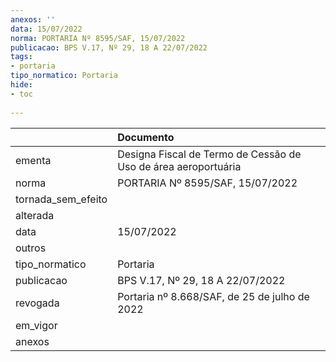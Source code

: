 ```yaml
---
anexos: ''
data: 15/07/2022
norma: PORTARIA Nº 8595/SAF, 15/07/2022
publicacao: BPS V.17, Nº 29, 18 A 22/07/2022
tags:
- portaria
tipo_normatico: Portaria
hide: 
- toc 
 
---
```


|                    | Documento                                                      |
|:-------------------|:---------------------------------------------------------------|
| ementa             | Designa Fiscal de Termo de Cessão de Uso de área aeroportuária |
| norma              | PORTARIA Nº 8595/SAF, 15/07/2022                               |
| tornada_sem_efeito |                                                                |
| alterada           |                                                                |
| data               | 15/07/2022                                                     |
| outros             |                                                                |
| tipo_normatico     | Portaria                                                       |
| publicacao         | BPS V.17, Nº 29, 18 A 22/07/2022                               |
| revogada           | Portaria nº 8.668/SAF, de 25 de julho de 2022                  |
| em_vigor           |                                                                |
| anexos             |                                                                |